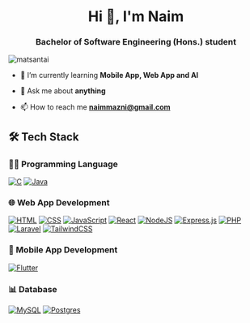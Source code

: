 <h1 align="center">Hi 👋, I'm Naim</h1>
<h3 align="center">Bachelor of Software Engineering (Hons.) student</h3>

<p align="left"> <img src="https://komarev.com/ghpvc/?username=matsantai&label=Profile%20views&color=0e75b6&style=flat" alt="matsantai" /> </p>

- 🌱 I’m currently learning **Mobile App, Web App and AI**

- 💬 Ask me about **anything**

- 📫 How to reach me **naimmazni@gmail.com**

## 🛠️ Tech Stack

### 🧑‍💻 Programming Language
[![C](https://img.shields.io/badge/C-00599C?logo=c&logoColor=white)](https://en.wikipedia.org/wiki/C_(programming_language))
[![Java](https://img.shields.io/badge/Java-%23ED8B00.svg?logo=openjdk&logoColor=white)](https://www.oracle.com/java/)

### 🌐 Web App Development
[![HTML](https://img.shields.io/badge/HTML-%23E34F26.svg?logo=html5&logoColor=white)](https://developer.mozilla.org/en-US/docs/Web/HTML)
[![CSS](https://img.shields.io/badge/CSS-1572B6?logo=css3&logoColor=fff)](https://developer.mozilla.org/en-US/docs/Web/CSS)
[![JavaScript](https://img.shields.io/badge/JavaScript-F7DF1E?logo=javascript&logoColor=000)](https://developer.mozilla.org/en-US/docs/Web/JavaScript)
[![React](https://img.shields.io/badge/React-%2320232a.svg?logo=react&logoColor=%2361DAFB)](https://react.dev/)
[![NodeJS](https://img.shields.io/badge/Node.js-6DA55F?logo=node.js&logoColor=white)](https://nodejs.org/)
[![Express.js](https://img.shields.io/badge/Express.js-%23404d59.svg?logo=express&logoColor=%2361DAFB)](https://expressjs.com/)
[![PHP](https://img.shields.io/badge/php-%23777BB4.svg?&logo=php&logoColor=white)](https://www.php.net/)
[![Laravel](https://img.shields.io/badge/Laravel-%23FF2D20.svg?logo=laravel&logoColor=white)](https://laravel.com/)
[![TailwindCSS](https://img.shields.io/badge/Tailwind%20CSS-%2338B2AC.svg?logo=tailwind-css&logoColor=white)](https://tailwindcss.com/)

### 📱 Mobile App Development
[![Flutter](https://img.shields.io/badge/Flutter-02569B?logo=flutter&logoColor=fff)](https://flutter.dev/)

### 📊 Database
[![MySQL](https://img.shields.io/badge/MySQL-4479A1?logo=mysql&logoColor=fff)](https://www.mysql.com/)
[![Postgres](https://img.shields.io/badge/Postgres-%23316192.svg?logo=postgresql&logoColor=white)](https://www.postgresql.org/)


